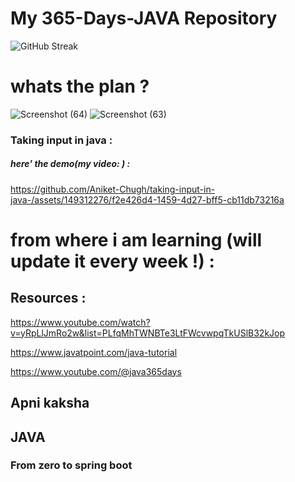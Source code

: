 
# My 365-Days-JAVA Repository

![GitHub Streak](https://github-readme-streak-stats.herokuapp.com/?user=Aniket-Chugh&theme=tokyonight)

    
# whats the plan ? 
![Screenshot (64)](https://github.com/Aniket-Chugh/365-Days-JAVA/assets/149312276/a50559cb-037a-47fe-a355-03b1247f6706)
![Screenshot (63)](https://github.com/Aniket-Chugh/365-Days-JAVA/assets/149312276/c6af2978-c3ad-4c23-ae5c-6edc207e79af)

### Taking input in java :
##### here' the demo(my video: )  :

https://github.com/Aniket-Chugh/taking-input-in-java-/assets/149312276/f2e426d4-1459-4d27-bff5-cb11db73216a

# from where i am learning (will update it every week !) : 
## Resources :

https://www.youtube.com/watch?v=yRpLlJmRo2w&list=PLfqMhTWNBTe3LtFWcvwpqTkUSlB32kJop <br>

https://www.javatpoint.com/java-tutorial<br>

https://www.youtube.com/@java365days <br>

## Apni kaksha 

## JAVA 
### From zero to spring boot

